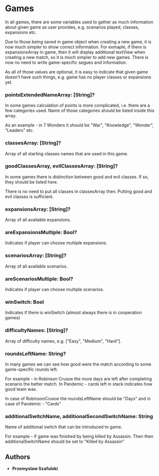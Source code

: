 # Games

In all games, there are some variables used to gather as much information about given game as user provides, e.g. scenarios played, classes, expansions etc.

Due to those being saved in game object when creating a new game, it is now much simpler to show correct information. For exmaple, if there is expansionsArray in game, then it will display additional textView when creating a new match, so it is much simpler to add new games. There is now no need to write game-specific segues and information.

As all of those values are optional, it is easy to indicate that given game doesn't have such things, e.g. game has no player classes or expansions yet.

### pointsExtendedNameArray: [String]?

In some games calculation of points is more complicated, i.e. there are a few categories used. Name of those categories should be listed inside this array.

As an example - in 7 Wonders it should be "War", "Knowledge", "Wonder", "Leaders" etc.

### classesArray: [String]?

Array of all starting classes names that are used in this game.

### goodClassesArray, evilClassesArray: [String]?

In some games there is distinction between good and evil classes. If so, they should be listed here.

There is no need to put all classes in classesArray then. Putting good and evil classes is sufficient.

### expansionsArray: [String]?

Array of all available expansions.

### areExpansionsMultiple: Bool?

Indicates if player can choose multiple expansions.

### scenariosArray: [String]?

Array of all available scenarios.

### areScenariosMultiple: Bool?

Indicates if player can choose multiple scenarios.

### winSwitch: Bool

Indicates if there is winSwitch (almost always there is in cooperation games)

### difficultyNames: [String]?

Array of difficulty names, e.g. ["Easy", "Medium", "Hard"].

### roundsLeftName: String?

In many games we can see how good were the match according to some game-specific rounds left.

For example - in Robinson Crusoe the more days are left after completing scenario the better match.
In Pandemic - cards left in stack indicates how good team was.

In case of RobinsonCrusoe the roundsLeftName should be "Days" and in case of Pandemic - "Cards"

### additionalSwitchName, additionalSecondSwitchName: String

Name of additional switch that can be introduced to game.

For example - if game was finished by being killed by Assassin. Then then additionalSwitchName should be set to "Killed by Assassin"


## Authors

* **Przemyslaw Szafulski**
